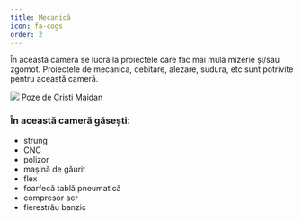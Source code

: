```yaml
---
title: Mecanică
icon: fa-cogs
order: 2
---
```


În această camera se lucră la proiectele care fac mai mulă mizerie și/sau zgomot. Proiectele de mecanica, debitare,
alezare, sudura, etc sunt potrivite pentru această cameră.

<div class="roomPicture">
	<a href="{{- 'assets/images/camere/mecanica.jpg' | relative_url -}}" data-lightbox="camere">
		<img src="{{- 'assets/images/camere/mecanica_thumb.jpg' | relative_url -}}" />
	</a>
	Poze de <a href="https://www.facebook.com/cristian.maidan">Cristi Maidan</a>
</div>

### În această cameră găsești:

 - strung
 - CNC
 - polizor
 - mașină de găurit
 - flex
 - foarfecă tablă pneumatică
 - compresor aer
 - fierestrău banzic
